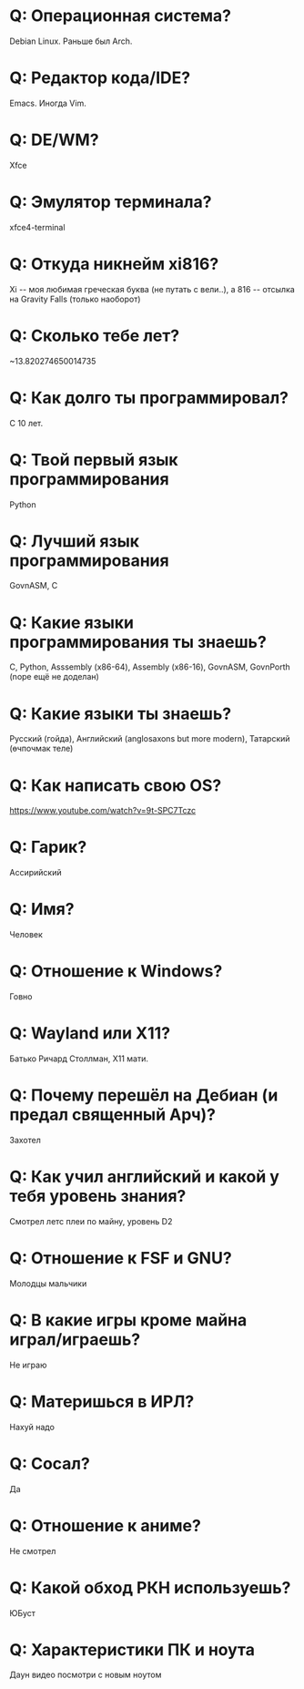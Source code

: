 # Q: Операционная система?
Debian Linux. Раньше был Arch.

# Q: Редактор кода/IDE?
Emacs. Иногда Vim.

# Q: DE/WM? 
Xfce

# Q: Эмулятор терминала?
xfce4-terminal

# Q: Откуда никнейм xi816?
Xi -- моя любимая греческая буква (не путать с вели..), а 816 -- отсылка на Gravity Falls (только наоборот)

# Q: Сколько тебе лет?
~13.820274650014735

# Q: Как долго ты программировал?
С 10 лет.

# Q: Твой первый язык программирования
Python

# Q: Лучший язык программирования
GovnASM, C

# Q: Какие языки программирования ты знаешь?
C, Python, Asssembly (x86-64), Assembly (x86-16), GovnASM, GovnPorth (nope ещё не доделан)

# Q: Какие языки ты знаешь?
Русский (гойда), Английский (anglosaxons but more modern), Татарский (өчпочмак теле)

# Q: Как написать свою OS?
https://www.youtube.com/watch?v=9t-SPC7Tczc

# Q: Гарик?
Ассирийский

# Q: Имя?
Человек

# Q: Отношение к Windows?
Говно

# Q: Wayland или X11?
Батько Ричард Столлман, X11 мати.

# Q: Почему перешёл на Дебиан (и предал священный Арч)?
Захотел

# Q: Как учил английский и какой у тебя уровень знания?
Смотрел летс плеи по майну, уровень D2

# Q: Отношение к FSF и GNU?
Молодцы мальчики

# Q: В какие игры кроме майна играл/играешь?
Не играю

# Q: Материшься в ИРЛ?
Нахуй надо

# Q: Сосал?
Да

# Q: Отношение к аниме?
Не смотрел

# Q: Какой обход РКН используешь?
ЮБуст

# Q: Характеристики ПК и ноута
Даун видео посмотри с новым ноутом
